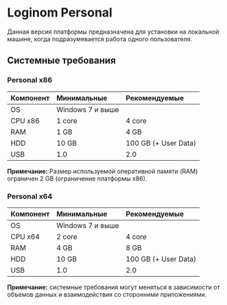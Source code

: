 # Loginom Personal

Данная версия платформы предназначена для установки на локальной машине, когда подразумевается работа одного пользователя.

## Системные требования

### Personal x86

| Компонент | Минимальные | Рекомендуемые |
|:--------- |:-------------|:------------- |
| OS | Windows 7 и выше | |
| CPU x86 | 1 core | 4 core |
| RAM | 1 GB | 4 GB |
| HDD | 10 GB | 100 GB (+ User Data) |
| USB | 1.0 | 2.0 |

**Примечание:** Размер используемой оперативной памяти (RAM) ограничен 2 GB (ограничение платформы x86).

### Personal x64

| Компонент | Минимальные | Рекомендуемые |
|:--------- |:-------------|:------------- |
| OS | Windows 7 и выше | |
| CPU x64 | 2 core | 4 core |
| RAM | 4 GB | 8 GB |
| HDD | 10 GB | 100 GB (+ User Data) |
| USB | 1.0 | 2.0 |

**Примечание:** системные требования могут меняться в зависимости от объемов данных и взаимодействия со сторонними приложениями.
